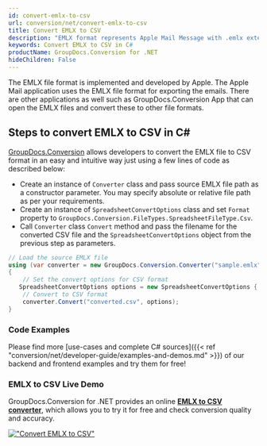 ```yaml
---
id: convert-emlx-to-csv
url: conversion/net/convert-emlx-to-csv
title: Convert EMLX to CSV
description: "EMLX format represents Apple Mail Message with .emlx extension. Learn how to convert EMLX to CSV file programmatically in C# language using GroupDocs.Conversion for .NET library."
keywords: Convert EMLX to CSV in C#
productName: GroupDocs.Conversion for .NET
hideChildren: False
---
```


The EMLX file format is implemented and developed by Apple. The Apple Mail application uses the EMLX file format for exporting the emails. There are other applications as well such as GroupDocs.Conversion App that can open the EMLX files and convert these to other file formats.

## Steps to convert EMLX to CSV in C#

[GroupDocs.Conversion](https://products.groupdocs.com/conversion/net) allows developers to convert the EMLX file to CSV format in an easy and intuitive way just using a few lines of code as described below:

* Create an instance of `Converter` class and pass source EMLX file path as a constructor parameter. You may specify absolute or relative file path as per your requirements. 
* Create an instance of `SpreadsheetConvertOptions` class and set `Format` property to `GroupDocs.Conversion.FileTypes.SpreadsheetFileType.Csv`.
* Call `Converter` class `Convert` method and pass the filename for the converted CSV file and the `SpreadsheetConvertOptions` object from the previous step as parameters.

```csharp
// Load the source EMLX file
using (var converter = new GroupDocs.Conversion.Converter("sample.emlx"))
{
    // Set the convert options for CSV format
   SpreadsheetConvertOptions options = new SpreadsheetConvertOptions { Format = GroupDocs.Conversion.FileTypes.SpreadsheetFileType.Csv };
    // Convert to CSV format
    converter.Convert("converted.csv", options);
}
```

### Code Examples

Please find more [use-cases and complete C# sources]({{< ref "conversion/net/developer-guide/examples-and-demos.md" >}}) of our backend and frontend examples and try them for free!

### EMLX to CSV Live Demo

GroupDocs.Conversion for .NET provides an online [**EMLX to CSV converter**](https://products.groupdocs.app/conversion/emlx-to-csv), which allows you to try it for free and check conversion quality and accuracy.

[!["Convert EMLX to CSV"](conversion/net/images/convert-to-csv/convert-emlx-to-csv.png)](https://products.groupdocs.app/conversion/emlx-to-csv)